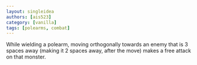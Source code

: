 ```yaml
---
layout: singleidea
authors: [ais523]
category: [vanilla]
tags: [polearms, combat]
---
```

While wielding a polearm, moving orthogonally towards an enemy that is 3 spaces away (making it 2 spaces away, after the move) makes a free attack on that monster.
